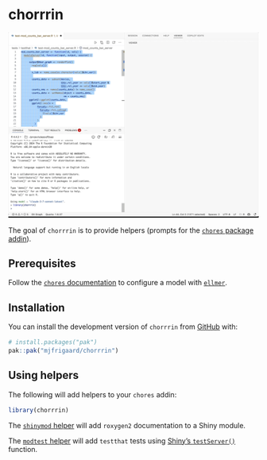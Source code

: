 
<!-- README.md is generated from README.Rmd. Please edit that file -->

# chorrrin

<!-- badges: start -->

<!-- badges: end -->

![](inst/chorrrin-example.gif)

The goal of `chorrrin` is to provide helpers (prompts for the [`chores`
package
addin](https://simonpcouch.github.io/chores/articles/custom.html#extension-packages)).

## Prerequisites

Follow the [`chores`
documentation](https://simonpcouch.github.io/chores/articles/chores.html#choosing-a-model)
to configure a model with [`ellmer`](https://ellmer.tidyverse.org/).

## Installation

You can install the development version of `chorrrin` from
[GitHub](https://github.com/mjfrigaard/chorrrin) with:

``` r
# install.packages("pak")
pak::pak("mjfrigaard/chorrrin")
```

## Using helpers

The following will add helpers to your `chores` addin:

``` r
library(chorrrin)
```

The [`shinymod`
helper](https://github.com/mjfrigaard/chorrrin/blob/main/inst/prompts/shinymod-prefix.md)
will add `roxygen2` documentation to a Shiny module.

The [`modtest`
helper](https://github.com/mjfrigaard/chorrrin/blob/main/inst/prompts/modtest-replace.md)
will add `testthat` tests using [Shiny’s
`testServer()`](https://shiny.posit.co/r/articles/improve/server-function-testing/)
function.
